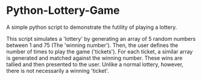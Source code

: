 # Python-Lottery-Game
A simple python script to demonstrate the futility of playing a lottery.

This script simulates a 'lottery' by generating an array of 5 random numbers between 1 and 75 (The 'winning number'). Then, the user defines the number of times to play the game ('tickets'). For each ticket, a similar array is generated and matched against the winning number. These wins are tallied and then presented to the user. Unlike a normal lottery, however, there is not necessarily a winning 'ticket'.



